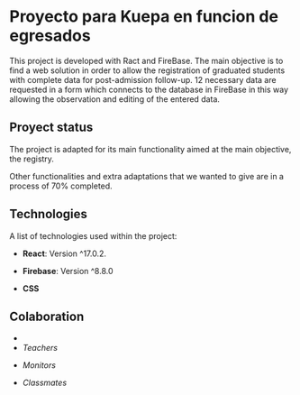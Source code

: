 # Proyecto para Kuepa en funcion de egresados

This project is developed with Ract and FireBase. The main objective is to find a web solution in order to allow the registration of graduated students with complete data for post-admission follow-up. 12 necessary data are requested in a form which connects to the database in FireBase in this way allowing the observation and editing of the entered data.

## Proyect status

The project is adapted for its main functionality aimed at the main objective, the registry.

Other functionalities and extra adaptations that we wanted to give are in a process of 70% completed.

## Technologies
A list of technologies used within the project:

+ __React__: Version ^17.0.2.
* __Firebase__: Version ^8.8.0
- __CSS__

## Colaboration

+ [Mishell Uribe]:(https://github.com/mishellconese)
+ _Teachers_
* _Monitors_
- _Classmates_
